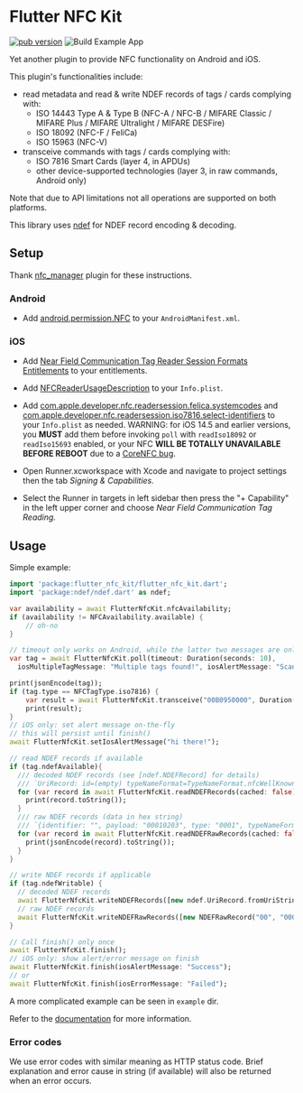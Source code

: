 # Flutter NFC Kit

[![pub version](https://img.shields.io/pub/v/flutter_nfc_kit)](https://pub.dev/packages/flutter_nfc_kit)
![Build Example App](https://github.com/nfcim/flutter_nfc_kit/workflows/Build%20Example%20App/badge.svg)

Yet another plugin to provide NFC functionality on Android and iOS.

This plugin's functionalities include:

* read metadata and read & write NDEF records of tags / cards complying with:
  * ISO 14443 Type A & Type B (NFC-A / NFC-B / MIFARE Classic / MIFARE Plus / MIFARE Ultralight / MIFARE DESFire)
  * ISO 18092 (NFC-F / FeliCa)
  * ISO 15963 (NFC-V)
* transceive commands with tags / cards complying with:
  * ISO 7816 Smart Cards (layer 4, in APDUs)
  * other device-supported technologies (layer 3, in raw commands, Android only)

Note that due to API limitations not all operations are supported on both platforms.

This library uses [ndef](https://pub.dev/packages/ndef) for NDEF record encoding & decoding.

## Setup

Thank [nfc_manager](https://pub.dev/packages/nfc_manager) plugin for these instructions.

### Android

* Add [android.permission.NFC](https://developer.android.com/reference/android/Manifest.permission.html#NFC) to your `AndroidManifest.xml`.

### iOS

* Add [Near Field Communication Tag Reader Session Formats Entitlements](https://developer.apple.com/documentation/bundleresources/entitlements/com_apple_developer_nfc_readersession_formats) to your entitlements.

* Add [NFCReaderUsageDescription](https://developer.apple.com/documentation/bundleresources/information_property_list/nfcreaderusagedescription) to your `Info.plist`.

* Add [com.apple.developer.nfc.readersession.felica.systemcodes](https://developer.apple.com/documentation/bundleresources/information_property_list/systemcodes) and [com.apple.developer.nfc.readersession.iso7816.select-identifiers](https://developer.apple.com/documentation/bundleresources/information_property_list/select-identifiers) to your `Info.plist` as needed. WARNING: for iOS 14.5 and earlier versions, you **MUST** add them before invoking `poll` with `readIso18092` or `readIso15693` enabled, or your NFC **WILL BE TOTALLY UNAVAILABLE BEFORE REBOOT** due to a [CoreNFC bug](https://github.com/nfcim/flutter_nfc_kit/issues/23).

* Open Runner.xcworkspace with Xcode and navigate to project settings then the tab _Signing & Capabilities._

* Select the Runner in targets in left sidebar then press the "+ Capability" in the left upper corner and choose _Near Field Communication Tag Reading._

## Usage

Simple example:

```dart
import 'package:flutter_nfc_kit/flutter_nfc_kit.dart';
import 'package:ndef/ndef.dart' as ndef;

var availability = await FlutterNfcKit.nfcAvailability;
if (availability != NFCAvailability.available) {
    // oh-no
}

// timeout only works on Android, while the latter two messages are only for iOS
var tag = await FlutterNfcKit.poll(timeout: Duration(seconds: 10),
  iosMultipleTagMessage: "Multiple tags found!", iosAlertMessage: "Scan your tag");

print(jsonEncode(tag));
if (tag.type == NFCTagType.iso7816) {
    var result = await FlutterNfcKit.transceive("00B0950000", Duration(seconds: 5)); // timeout is still Android-only, persist until next change
    print(result);
}
// iOS only: set alert message on-the-fly
// this will persist until finish()
await FlutterNfcKit.setIosAlertMessage("hi there!");

// read NDEF records if available
if (tag.ndefAvailable){
  /// decoded NDEF records (see [ndef.NDEFRecord] for details)
  /// `UriRecord: id=(empty) typeNameFormat=TypeNameFormat.nfcWellKnown type=U uri=https://github.com/nfcim/ndef`
  for (var record in await FlutterNfcKit.readNDEFRecords(cached: false)) {
    print(record.toString());
  }
  /// raw NDEF records (data in hex string)
  /// `{identifier: "", payload: "00010203", type: "0001", typeNameFormat: "nfcWellKnown"}`
  for (var record in await FlutterNfcKit.readNDEFRawRecords(cached: false)) {
    print(jsonEncode(record).toString());
  }
}

// write NDEF records if applicable
if (tag.ndefWritable) {
  // decoded NDEF records
  await FlutterNfcKit.writeNDEFRecords([new ndef.UriRecord.fromUriString("https://github.com/nfcim/flutter_nfc_kit")]);
  // raw NDEF records
  await FlutterNfcKit.writeNDEFRawRecords([new NDEFRawRecord("00", "0001", "0002", "0003", ndef.TypeNameFormat.unknown)]);
}

// Call finish() only once
await FlutterNfcKit.finish();
// iOS only: show alert/error message on finish
await FlutterNfcKit.finish(iosAlertMessage: "Success");
// or
await FlutterNfcKit.finish(iosErrorMessage: "Failed");
```

A more complicated example can be seen in `example` dir.

Refer to the [documentation](https://pub.dev/documentation/flutter_nfc_kit/) for more information.

### Error codes

We use error codes with similar meaning as HTTP status code. Brief explanation and error cause in string (if available) will also be returned when an error occurs.
